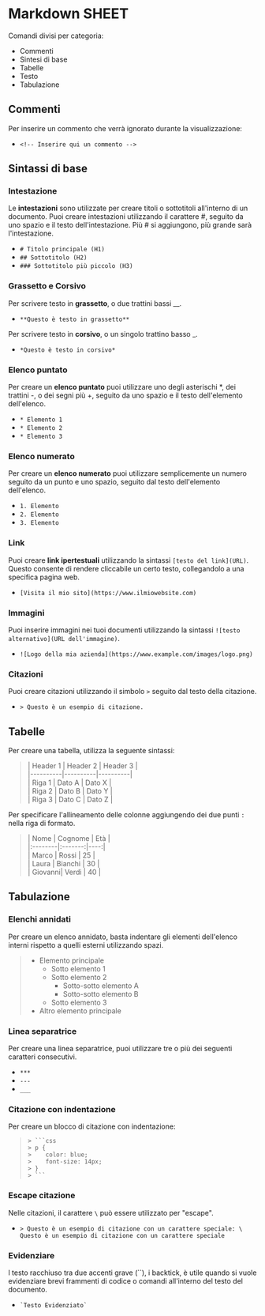 # Markdown SHEET

Comandi divisi per categoria:

- Commenti
- Sintesi di base
- Tabelle
- Testo
- Tabulazione

## Commenti

Per inserire un commento che verrà ignorato durante la visualizzazione:

- `<!-- Inserire qui un commento -->`

## Sintassi di base

### Intestazione

Le **intestazioni** sono utilizzate per creare titoli o sottotitoli all'interno di un documento. Puoi creare intestazioni utilizzando il carattere #, seguito da uno spazio e il testo dell'intestazione. Più # si aggiungono, più grande sarà l'intestazione.

- `# Titolo principale (H1)`
- `## Sottotitolo (H2)`
- `### Sottotitolo più piccolo (H3)`

### Grassetto e Corsivo

Per scrivere testo in **grassetto**, o due trattini bassi \_\_.

- `**Questo è testo in grassetto**`

Per scrivere testo in **corsivo**, o un singolo trattino basso \_.

- `*Questo è testo in corsivo*`

### Elenco puntato

Per creare un **elenco puntato** puoi utilizzare uno degli asterischi \*, dei trattini -, o dei segni più +, seguito da uno spazio e il testo dell'elemento dell'elenco.

- `* Elemento 1`
- `* Elemento 2`
- `* Elemento 3`

### Elenco numerato

Per creare un **elenco numerato** puoi utilizzare semplicemente un numero seguito da un punto e uno spazio, seguito dal testo dell'elemento dell'elenco.

- `1. Elemento`
- `2. Elemento`
- `3. Elemento`

### Link

Puoi creare **link ipertestuali** utilizzando la sintassi `[testo del link](URL)`. Questo consente di rendere cliccabile un certo testo, collegandolo a una specifica pagina web.

- `[Visita il mio sito](https://www.ilmiowebsite.com)`

### Immagini

Puoi inserire immagini nei tuoi documenti utilizzando la sintassi `![testo alternativo](URL dell'immagine)`.

- `![Logo della mia azienda](https://www.example.com/images/logo.png)`

### Citazioni

Puoi creare citazioni utilizzando il simbolo `>` seguito dal testo della citazione.

- `> Questo è un esempio di citazione.`

## Tabelle

Per creare una tabella, utilizza la seguente sintassi:

> | Header 1 | Header 2 | Header 3 | \
> |----------|----------|----------| \
> | Riga 1 | Dato A | Dato X | \
> | Riga 2 | Dato B | Dato Y | \
> | Riga 3 | Dato C | Dato Z |

Per specificare l'allineamento delle colonne aggiungendo dei due punti `:` nella riga di formato.

> | Nome | Cognome | Età | \
> |:--------|:-------:|----:| \
> | Marco | Rossi | 25 | \
> | Laura | Bianchi | 30 | \
> | Giovanni| Verdi | 40 |

## Tabulazione

### Elenchi annidati

Per creare un elenco annidato, basta indentare gli elementi dell'elenco interni rispetto a quelli esterni utilizzando spazi.

> - Elemento principale
>   - Sotto elemento 1
>   - Sotto elemento 2
>     - Sotto-sotto elemento A
>     - Sotto-sotto elemento B
>   - Sotto elemento 3
> - Altro elemento principale

### Linea separatrice

Per creare una linea separatrice, puoi utilizzare tre o più dei seguenti caratteri consecutivi.

- `***`
- `---`
- `___`

### Citazione con indentazione

Per creare un blocco di citazione con indentazione:

> `> ```css`\
> `> p {`\
> `>    color: blue;`\
> `>    font-size: 14px;`\
> `> }`\
> `> ``` `

### Escape citazione

Nelle citazioni, il carattere `\` può essere utilizzato per "escape".

- `> Questo è un esempio di citazione con un carattere speciale: \
Questo è un esempio di citazione con un carattere speciale`

### Evidenziare

l testo racchiuso tra due accenti grave (``), i backtick, è utile quando si vuole evidenziare brevi frammenti di codice o comandi all'interno del testo del documento.

- `` `Testo Evidenziato` ``
